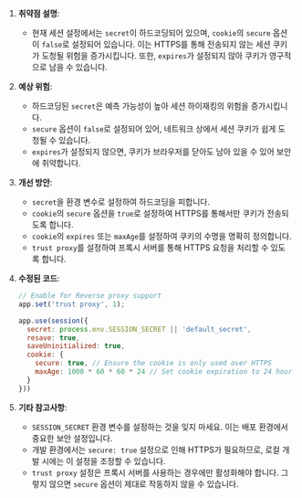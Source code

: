 1. **취약점 설명**:
   - 현재 세션 설정에서는 `secret`이 하드코딩되어 있으며, `cookie`의 `secure` 옵션이 `false`로 설정되어 있습니다. 이는 HTTPS를 통해 전송되지 않는 세션 쿠키가 도청될 위험을 증가시킵니다. 또한, `expires`가 설정되지 않아 쿠키가 영구적으로 남을 수 있습니다.

2. **예상 위험**:
   - 하드코딩된 `secret`은 예측 가능성이 높아 세션 하이재킹의 위험을 증가시킵니다.
   - `secure` 옵션이 `false`로 설정되어 있어, 네트워크 상에서 세션 쿠키가 쉽게 도청될 수 있습니다.
   - `expires`가 설정되지 않으면, 쿠키가 브라우저를 닫아도 남아 있을 수 있어 보안에 취약합니다.

3. **개선 방안**:
   - `secret`을 환경 변수로 설정하여 하드코딩을 피합니다.
   - `cookie`의 `secure` 옵션을 `true`로 설정하여 HTTPS를 통해서만 쿠키가 전송되도록 합니다.
   - `cookie`의 `expires` 또는 `maxAge`를 설정하여 쿠키의 수명을 명확히 정의합니다.
   - `trust proxy`를 설정하여 프록시 서버를 통해 HTTPS 요청을 처리할 수 있도록 합니다.

4. **수정된 코드**:
   ```javascript
   // Enable for Reverse proxy support
   app.set('trust proxy', 1);

   app.use(session({
     secret: process.env.SESSION_SECRET || 'default_secret',
     resave: true,
     saveUninitialized: true,
     cookie: {
       secure: true, // Ensure the cookie is only used over HTTPS
       maxAge: 1000 * 60 * 60 * 24 // Set cookie expiration to 24 hours
     }
   }))
   ```

5. **기타 참고사항**:
   - `SESSION_SECRET` 환경 변수를 설정하는 것을 잊지 마세요. 이는 배포 환경에서 중요한 보안 설정입니다.
   - 개발 환경에서는 `secure: true` 설정으로 인해 HTTPS가 필요하므로, 로컬 개발 시에는 이 설정을 조정할 수 있습니다.
   - `trust proxy` 설정은 프록시 서버를 사용하는 경우에만 활성화해야 합니다. 그렇지 않으면 `secure` 옵션이 제대로 작동하지 않을 수 있습니다.